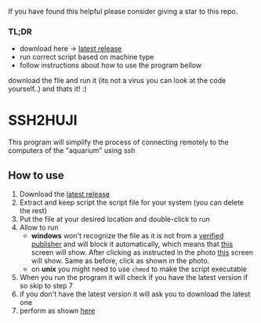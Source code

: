 If you have found this helpful please consider giving a star to this repo.

### TL;DR
* download here -> [latest release](https://github.com/danielnachumdev/SSH2HUJI/releases/latest)
* run correct script based on machine type
* follow instructions about how to use the program bellow

download the file and run it (its not a virus you can look at the code yourself..) and thats it! :)

# SSH2HUJI
This program will simplify the process of connecting remotely to the computers of the "aquarium" using ssh
## How to use
 1. Download the [latest release](https://github.com/danielnachumdev/SSH2HUJI/releases/latest)
 2. Extract and keep script the script file for your system (you can delete the rest)
 3. Put the file at your desired location and double-click to run
 4. Allow to run
	* **windows** won't recognize the file as it is not from a [verified publisher](https://docs.microsoft.com/en-us/azure/active-directory/develop/publisher-verification-overview) and will block it automatically, which means that [this](https://drive.google.com/file/d/1HjxKAkaky2p2qsgMe5aruNKIXg48kuzA/view?usp=sharing) screen will show. After clicking as instructed in the photo [this](https://drive.google.com/file/d/166RVmMn9wJhNPSsLN2bpM3AYZpIuEbxJ/view?usp=sharing) screen will show. Same as before, click as shown in the photo.
	* on **unix**  you might need to use ```chmod``` to make the script executable
 3. When you run the program it will check if you have the latest version if so skip to step 7
 4. if you don't have the latest version it will ask you to download the latest one
 5. perform as shown [here](https://drive.google.com/file/d/1ydj3n0TK4lVcsq9aA4B5LElmDrX4Vw4r/view?usp=sharing)